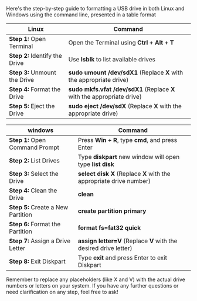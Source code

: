 Here's the step-by-step guide to formatting a USB drive in both Linux and Windows using the command line, presented in a table format

| Linux                          | Command                                                         |
| ------------------------------ | --------------------------------------------------------------- |
| **Step 1:** Open Terminal          | Open the Terminal using **Ctrl + Alt + T**                          |
| **Step 2:** Identify the Drive     | Use **lsblk** to list available drives                              |
| **Step 3:** Unmount the Drive      | **sudo umount /dev/sdX1** (Replace **X** with the appropriate drive)    |
| **Step 4:** Format the Drive       | **sudo mkfs.vfat /dev/sdX1** (Replace **X** with the appropriate drive) |
| **Step 5:** Eject the Drive        | **sudo eject /dev/sdX** (Replace **X** with the appropriate drive)      |

| windows                          | Command                                                         |
| ------------------------------ | --------------------------------------------------------------- |
| **Step 1:** Open Command Prompt    | Press **Win + R**, type **cmd**, and press Enter                        |
| **Step 2:** List Drives            | Type **diskpart** new window will open type **list disk**                                       |
| **Step 3:** Select the Drive       | **select disk X** (Replace **X** with the appropriate drive number)     |
| **Step 4:** Clean the Drive        | **clean**                                                           |
| **Step 5:** Create a New Partition | **create partition primary**                                        |
| **Step 6:** Format the Partition   | **format fs=fat32 quick**                                           |
| **Step 7:** Assign a Drive Letter  | **assign letter=V** (Replace **V** with the desired drive letter)       |
| **Step 8:** Exit Diskpart          | Type **exit** and press Enter to exit Diskpart                      |



Remember to replace any placeholders (like X and V) with the actual drive numbers or letters on your system. If you have any further questions or need clarification on any step, feel free to ask!
